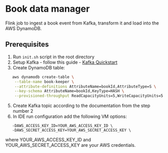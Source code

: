 # Book data manager
Flink job to ingest a book event from Kafka, transform it and load into the AWS DynamoDB.

## Prerequisites
1. Run `init.sh` script in the root directory
2. Setup Kafka - follow this guide - [Kafka Quickstart](https://kafka.apache.org/quickstart)
3. Create DynamoDB table:
```bash
   aws dynamodb create-table \
    --table-name book-keeper \
    --attribute-definitions AttributeName=bookId,AttributeType=S \
    --key-schema AttributeName=bookId,KeyType=HASH \
    --provisioned-throughput ReadCapacityUnits=5,WriteCapacityUnits=5
   ```
5. Create Kafka topic according to the documentation from the step number 2
6. In IDE run configuration add the following VM options:
```text
   -DAWS_ACCESS_KEY_ID=YOUR_AWS_ACCESS_KEY_ID \
   -DAWS_SECRET_ACCESS_KEY=YOUR_AWS_SECRET_ACCESS_KEY \
```
where YOUR_AWS_ACCESS_KEY_ID and YOUR_AWS_SECRET_ACCESS_KEY are your AWS credentials.